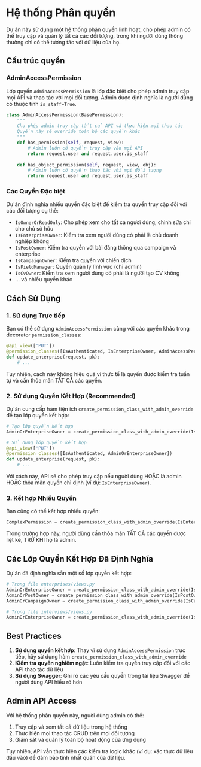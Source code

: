 # Hệ thống Phân quyền

Dự án này sử dụng một hệ thống phân quyền linh hoạt, cho phép admin có thể truy cập và quản lý tất cả các đối tượng, trong khi người dùng thông thường chỉ có thể tương tác với dữ liệu của họ.

## Cấu trúc quyền

### AdminAccessPermission

Lớp quyền `AdminAccessPermission` là lớp đặc biệt cho phép admin truy cập mọi API và thao tác với mọi đối tượng. Admin được định nghĩa là người dùng có thuộc tính `is_staff=True`.

```python
class AdminAccessPermission(BasePermission):
    """
    Cho phép admin truy cập tất cả API và thực hiện mọi thao tác
    Quyền này sẽ override toàn bộ các quyền khác
    """
    def has_permission(self, request, view):
        # Admin luôn có quyền truy cập vào mọi API
        return request.user and request.user.is_staff
        
    def has_object_permission(self, request, view, obj):
        # Admin luôn có quyền thao tác với mọi đối tượng
        return request.user and request.user.is_staff
```

### Các Quyền Đặc biệt

Dự án định nghĩa nhiều quyền đặc biệt để kiểm tra quyền truy cập đối với các đối tượng cụ thể:

- `IsOwnerOrReadOnly`: Cho phép xem cho tất cả người dùng, chỉnh sửa chỉ cho chủ sở hữu
- `IsEnterpriseOwner`: Kiểm tra xem người dùng có phải là chủ doanh nghiệp không
- `IsPostOwner`: Kiểm tra quyền với bài đăng thông qua campaign và enterprise
- `IsCampaignOwner`: Kiểm tra quyền với chiến dịch
- `IsFieldManager`: Quyền quản lý lĩnh vực (chỉ admin)
- `IsCvOwner`: Kiểm tra xem người dùng có phải là người tạo CV không
- ... và nhiều quyền khác

## Cách Sử Dụng

### 1. Sử dụng Trực tiếp

Bạn có thể sử dụng `AdminAccessPermission` cùng với các quyền khác trong decorator `permission_classes`:

```python
@api_view(['PUT'])
@permission_classes([IsAuthenticated, IsEnterpriseOwner, AdminAccessPermission])
def update_enterprise(request, pk):
    # ...
```

Tuy nhiên, cách này không hiệu quả vì thực tế là quyền được kiểm tra tuần tự và cần thỏa mãn TẤT CẢ các quyền.

### 2. Sử dụng Quyền Kết Hợp (Recommended)

Dự án cung cấp hàm tiện ích `create_permission_class_with_admin_override` để tạo lớp quyền kết hợp:

```python
# Tạo lớp quyền kết hợp
AdminOrEnterpriseOwner = create_permission_class_with_admin_override(IsEnterpriseOwner)

# Sử dụng lớp quyền kết hợp
@api_view(['PUT'])
@permission_classes([IsAuthenticated, AdminOrEnterpriseOwner])
def update_enterprise(request, pk):
    # ...
```

Với cách này, API sẽ cho phép truy cập nếu người dùng HOẶC là admin HOẶC thỏa mãn quyền chỉ định (ví dụ: `IsEnterpriseOwner`).

### 3. Kết hợp Nhiều Quyền

Bạn cũng có thể kết hợp nhiều quyền:

```python
ComplexPermission = create_permission_class_with_admin_override(IsEnterpriseOwner, IsPostOwner)
```

Trong trường hợp này, người dùng cần thỏa mãn TẤT CẢ các quyền được liệt kê, TRỪ KHI họ là admin.

## Các Lớp Quyền Kết Hợp Đã Định Nghĩa

Dự án đã định nghĩa sẵn một số lớp quyền kết hợp:

```python
# Trong file enterprises/views.py
AdminOrEnterpriseOwner = create_permission_class_with_admin_override(IsEnterpriseOwner)
AdminOrPostOwner = create_permission_class_with_admin_override(IsPostOwner)
AdminOrCampaignOwner = create_permission_class_with_admin_override(IsCampaignOwner)

# Trong file interviews/views.py
AdminOrEnterpriseOwner = create_permission_class_with_admin_override(IsEnterpriseOwner)
```

## Best Practices

1. **Sử dụng quyền kết hợp**: Thay vì sử dụng `AdminAccessPermission` trực tiếp, hãy sử dụng hàm `create_permission_class_with_admin_override`
2. **Kiểm tra quyền nghiêm ngặt**: Luôn kiểm tra quyền truy cập đối với các API thao tác dữ liệu
3. **Sử dụng Swagger**: Ghi rõ các yêu cầu quyền trong tài liệu Swagger để người dùng API hiểu rõ hơn

## Admin API Access

Với hệ thống phân quyền này, người dùng admin có thể:

1. Truy cập và xem tất cả dữ liệu trong hệ thống
2. Thực hiện mọi thao tác CRUD trên mọi đối tượng
3. Giám sát và quản lý toàn bộ hoạt động của ứng dụng

Tuy nhiên, API vẫn thực hiện các kiểm tra logic khác (ví dụ: xác thực dữ liệu đầu vào) để đảm bảo tính nhất quán của dữ liệu. 